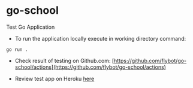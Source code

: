 # go-school

Test Go Application

- To run the application locally execute in working directory command:
```
go run .
```

- Check result of testing on Github.com: [https://github.com/flybot/go-school/actions](https://github.com/flybot/go-school/actions) 

- Review test app on Heroku [here](https://flybot-go-test.herokuapp.com/)

